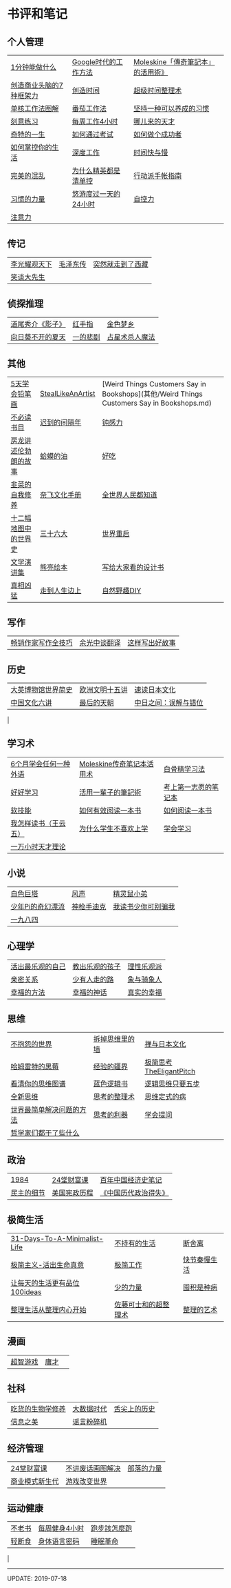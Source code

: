 # 书评和笔记


## 个人管理

|   |   |   |
|---|---|---|
|[1分钟能做什么](个人管理/1分钟能做什么.md)|[Google时代的工作方法](个人管理/Google时代的工作方法.md)|[Moleskine「傳奇筆記本」的活用術》](个人管理/Moleskine「傳奇筆記本」的活用術》.md)|[OFF学](个人管理/OFF学.md)|
|[创造商业头脑的7种框架力](个人管理/创造商业头脑的7种框架力.md)|[创造时间](个人管理/创造时间.md)|[超级时间整理术](个人管理/超级时间整理术.md)|[成功](个人管理/成功.md)|
|[单核工作法图解](个人管理/单核工作法图解.md)|[番茄工作法](个人管理/番茄工作法.md)|[坚持一种可以养成的习惯](个人管理/坚持一种可以养成的习惯.md)|[精力管理](个人管理/精力管理.md)|
|[刻意练习](个人管理/刻意练习.md)|[每周工作4小时](个人管理/每周工作4小时.md)|[哪儿来的天才](个人管理/哪儿来的天才.md)|[清单革命](个人管理/清单革命.md)|
|[奇特的一生](个人管理/奇特的一生.md)|[如何通过考试](个人管理/如何通过考试.md)|[如何做个成功者](个人管理/如何做个成功者.md)|[如何掌控自己的时间和生活](个人管理/如何掌控自己的时间和生活.md)|
|[如何掌控你的生活](个人管理/如何掌控你的生活.md)|[深度工作](个人管理/深度工作.md)|[时间快与慢](个人管理/时间快与慢.md)|[时间会用才能身价倍增](个人管理/时间会用才能身价倍增.md)|
|[完美的混乱](个人管理/完美的混乱.md)|[为什么精英都是清单控](个人管理/为什么精英都是清单控.md)|[行动派手帐指南](个人管理/行动派手帐指南.md)|[现在的泪都是当年脑子进的水](个人管理/现在的泪都是当年脑子进的水.md)|
|[习惯的力量](个人管理/习惯的力量.md)|[悠游度过一天的24小时](个人管理/悠游度过一天的24小时.md)|[自控力](个人管理/自控力.md)|[专注力](个人管理/专注力.md)|
|[注意力](个人管理/注意力.md)|

## 传记

|   |   |   |
|---|---|---|
|[李光耀观天下](传记/李光耀观天下.md)|[毛泽东传](传记/毛泽东传.md)|[突然就走到了西藏](传记/突然就走到了西藏.md)|[我的职业是小说家](传记/我的职业是小说家.md)|
|[笑谈大先生](传记/笑谈大先生.md)|

## 侦探推理

|   |   |   |
|---|---|---|
|[道尾秀介《影子》](侦探推理/道尾秀介《影子》.md)|[红手指](侦探推理/红手指.md)|[金色梦乡](侦探推理/金色梦乡.md)|[十九年间谋杀小叙](侦探推理/十九年间谋杀小叙.md)|
|[向日葵不开的夏天](侦探推理/向日葵不开的夏天.md)|[一的悲剧](侦探推理/一的悲剧.md)|[占星术杀人魔法](侦探推理/占星术杀人魔法.md)|

## 其他

|   |   |   |
|---|---|---|
|[5天学会铅笔画](其他/5天学会铅笔画.md)|[StealLikeAnArtist](其他/StealLikeAnArtist.md)|[Weird Things Customers Say in Bookshops](其他/Weird Things Customers Say in Bookshops.md)|[不太多不太少](其他/不太多不太少.md)|
|[不必读书目](其他/不必读书目.md)|[迟到的间隔年](其他/迟到的间隔年.md)|[钝感力](其他/钝感力.md)|[冯唐-无所谓](其他/冯唐-无所谓.md)|
|[房龙讲述伦勃朗的故事](其他/房龙讲述伦勃朗的故事.md)|[蛤蟆的油](其他/蛤蟆的油.md)|[好吃](其他/好吃.md)|[简单中的富足](其他/简单中的富足.md)|
|[韭菜的自我修养](其他/韭菜的自我修养.md)|[奈飞文化手册](其他/奈飞文化手册.md)|[全世界人民都知道](其他/全世界人民都知道.md)|[钱来来理财记](其他/钱来来理财记.md)|
|[十二幅地图中的世界史](其他/十二幅地图中的世界史.md)|[三十六大](其他/三十六大.md)|[世界重启](其他/世界重启.md)|[台湾单车环岛笔记](其他/台湾单车环岛笔记.md)|
|[文学演讲集](其他/文学演讲集.md)|[熊亮绘本](其他/熊亮绘本.md)|[写给大家看的设计书](其他/写给大家看的设计书.md)|[亦摇亦点头](其他/亦摇亦点头.md)|
|[真相凶猛](其他/真相凶猛.md)|[走到人生边上](其他/走到人生边上.md)|[自然野趣DIY](其他/自然野趣DIY.md)|

## 写作

|   |   |   |
|---|---|---|
|[畅销作家写作全技巧](写作/畅销作家写作全技巧.md)|[余光中谈翻译](写作/余光中谈翻译.md)|[这样写出好故事](写作/这样写出好故事.md)|

## 历史

|   |   |   |
|---|---|---|
|[大英博物馆世界简史](历史/大英博物馆世界简史.md)|[欧洲文明十五讲](历史/欧洲文明十五讲.md)|[速读日本文化](历史/速读日本文化.md)|[世界小史](历史/世界小史.md)|
|[中国文化六讲](历史/中国文化六讲.md)|[最后的天朝](历史/最后的天朝.md)|[中日之间：误解与错位](历史/中日之间：误解与错位.md)|[重说中国近代史](历史/重说中国近代史.md)|
|

## 学习术

|   |   |   |
|---|---|---|
|[6个月学会任何一种外语](学习术/6个月学会任何一种外语.md)|[Moleskine传奇笔记本活用术](学习术/Moleskine传奇笔记本活用术.md)|[白骨精学习法](学习术/白骨精学习法.md)|[餐巾纸的背面](学习术/餐巾纸的背面.md)|
|[好好学习](学习术/好好学习.md)|[活用一輩子的筆記術](学习术/活用一輩子的筆記術.md)|[考上第一志愿的笔记本](学习术/考上第一志愿的笔记本.md)|[马文·柯林斯的教育之道](学习术/马文·柯林斯的教育之道.md)|
|[软技能](学习术/软技能.md)|[如何有效阅读一本书](学习术/如何有效阅读一本书.md)|[如何阅读一本书](学习术/如何阅读一本书.md)|[思考的整理术](学习术/思考的整理术.md)|
|[我怎样读书（王云五）](学习术/我怎样读书（王云五）.md)|[为什么学生不喜欢上学](学习术/为什么学生不喜欢上学.md)|[学会学习](学习术/学会学习.md)|[效率提高十倍的Google化知性生产技巧](学习术/效率提高十倍的Google化知性生产技巧.md)|
|[一万小时天才理论](学习术/一万小时天才理论.md)|

## 小说

|   |   |   |
|---|---|---|
|[白色巨塔](小说/白色巨塔.md)|[风声](小说/风声.md)|[精灵鼠小弟](小说/精灵鼠小弟.md)|[牧羊少年奇幻之旅](小说/牧羊少年奇幻之旅.md)|
|[少年Pi的奇幻漂流](小说/少年Pi的奇幻漂流.md)|[神枪手迪克](小说/神枪手迪克.md)|[我读书少你可别骗我](小说/我读书少你可别骗我.md)|[兄弟](小说/兄弟.md)|
|[一九八四](小说/一九八四.md)|

## 心理学

|   |   |   |
|---|---|---|
|[活出最乐观的自己](心理学/活出最乐观的自己.md)|[教出乐观的孩子](心理学/教出乐观的孩子.md)|[理性乐观派](心理学/理性乐观派.md)|[每天懂一点心理学](心理学/每天懂一点心理学.md)|
|[亲密关系](心理学/亲密关系.md)|[少有人走的路](心理学/少有人走的路.md)|[象与骑象人](心理学/象与骑象人.md)|[幸福课：不完美人生解答书](心理学/幸福课：不完美人生解答书.md)|
|[幸福的方法](心理学/幸福的方法.md)|[幸福的神话](心理学/幸福的神话.md)|[真实的幸福](心理学/真实的幸福.md)|

## 思维

|   |   |   |
|---|---|---|
|[不抱怨的世界](思维/不抱怨的世界.md)|[拆掉思维里的墙](思维/拆掉思维里的墙.md)|[禅与日本文化](思维/禅与日本文化.md)|[低智商社会](思维/低智商社会.md)|
|[哈姆雷特的黑莓](思维/哈姆雷特的黑莓.md)|[经验的疆界](思维/经验的疆界.md)|[极简思考TheEligantPitch](思维/极简思考TheEligantPitch.md)|[简单法则](思维/简单法则.md)|
|[看清你的思维图谱](思维/看清你的思维图谱.md)|[蓝色逻辑书](思维/蓝色逻辑书.md)|[逻辑思维只要五步](思维/逻辑思维只要五步.md)|[明智行动的艺术](思维/明智行动的艺术.md)|
|[全新思维](思维/全新思维.md)|[思考的整理术](思维/思考的整理术.md)|[思维定式的病](思维/思维定式的病.md)|[思考快与慢](思维/思考快与慢.md)|
|[世界最简单解决问题的方法](思维/世界最简单解决问题的方法.md)|[思考的利器](思维/思考的利器.md)|[学会提问](思维/学会提问.md)|[原则](思维/原则.md)|
|[哲学家们都干了些什么](思维/哲学家们都干了些什么.md)|

## 政治

|   |   |   |
|---|---|---|
|[1984](政治/1984.md)|[24堂财富课](政治/24堂财富课.md)|[百年中国经济史笔记](政治/百年中国经济史笔记.md)|[怪诞行为学](政治/怪诞行为学.md)|
|[民主的细节](政治/民主的细节.md)|[美国宪政历程](政治/美国宪政历程.md)|[《中国历代政治得失》](政治/《中国历代政治得失》.md)|

## 极简生活

|   |   |   |
|---|---|---|
|[31-Days-To-A-Minimalist-Life](极简生活/31-Days-To-A-Minimalist-Life.md)|[不持有的生活](极简生活/不持有的生活.md)|[断舍离](极简生活/断舍离.md)|[简单就好生活可以很德国](极简生活/简单就好生活可以很德国.md)|
|[极简主义-活出生命真意](极简生活/极简主义-活出生命真意.md)|[极简工作](极简生活/极简工作.md)|[快节奏慢生活](极简生活/快节奏慢生活.md)|[怦然心动的人生整理魔法](极简生活/怦然心动的人生整理魔法.md)|
|[让每天的生活更有品位100ideas](极简生活/让每天的生活更有品位100ideas.md)|[少的力量](极简生活/少的力量.md)|[囤积是种病](极简生活/囤积是种病.md)|[我决定简单的生活](极简生活/我决定简单的生活.md)|
|[整理生活从整理内心开始](极简生活/整理生活从整理内心开始.md)|[佐藤可士和的超整理术](极简生活/佐藤可士和的超整理术.md)|[整理的艺术](极简生活/整理的艺术.md)|

## 漫画

|   |   |   |
|---|---|---|
|[超智游戏](漫画/超智游戏.md)|[庸才](漫画/庸才.md)|

## 社科

|   |   |   |
|---|---|---|
|[吃货的生物学修养](社科/吃货的生物学修养.md)|[大数据时代](社科/大数据时代.md)|[舌尖上的历史](社科/舌尖上的历史.md)|[图形思考](社科/图形思考.md)|
|[信息之美](社科/信息之美.md)|[谣言粉碎机](社科/谣言粉碎机.md)|

## 经济管理

|   |   |   |
|---|---|---|
|[24堂财富课](经济管理/24堂财富课.md)|[不讲废话画图解决](经济管理/不讲废话画图解决.md)|[部落的力量](经济管理/部落的力量.md)|[钱的外遇](经济管理/钱的外遇.md)|
|[商业模式新生代](经济管理/商业模式新生代.md)|[游戏改变世界](经济管理/游戏改变世界.md)|

## 运动健康

|   |   |   |
|---|---|---|
|[不老书](运动健康/不老书.md)|[每周健身4小时](运动健康/每周健身4小时.md)|[跑步該怎麼跑](运动健康/跑步該怎麼跑.md)|[培养孩子从跑步开始](运动健康/培养孩子从跑步开始.md)|
|[轻断食](运动健康/轻断食.md)|[身体语言密码](运动健康/身体语言密码.md)|[睡眠革命](运动健康/睡眠革命.md)|[走路健身法](运动健康/走路健身法.md)|
|

--- 

UPDATE: 2019-07-18